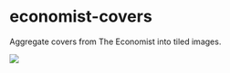 # economist-covers
Aggregate covers from The Economist into tiled images.

![](https://i.imgur.com/dmuvZxj.jpg)
